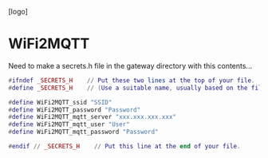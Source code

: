 [logo]
# WiFi2MQTT

Need to make a secrets.h file in the gateway directory with this contents...
```LUA
#ifndef _SECRETS_H    // Put these two lines at the top of your file.
#define _SECRETS_H    // (Use a suitable name, usually based on the file name.)

#define WiFi2MQTT_ssid "SSID"
#define WiFi2MQTT_password "Password"
#define WiFi2MQTT_mqtt_server "xxx.xxx.xxx.xxx"
#define WiFi2MQTT_mqtt_user "User"
#define WiFi2MQTT_mqtt_password "Password"

#endif // _SECRETS_H    // Put this line at the end of your file.
```
